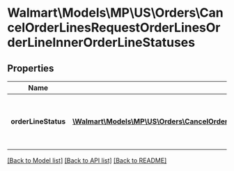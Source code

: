 # Walmart\Models\MP\US\Orders\CancelOrderLinesRequestOrderLinesOrderLineInnerOrderLineStatuses

## Properties

Name | Type | Description | Notes
------------ | ------------- | ------------- | -------------
**orderLineStatus** | [**\Walmart\Models\MP\US\Orders\CancelOrderLinesRequestOrderLinesOrderLineInnerOrderLineStatusesOrderLineStatusInner[]**](CancelOrderLinesRequestOrderLinesOrderLineInnerOrderLineStatusesOrderLineStatusInner.md) | List of details about the cancellation status update |


[[Back to Model list]](./) [[Back to API list]](../../../../../README.md#supported-apis) [[Back to README]](../../../../../README.md)
